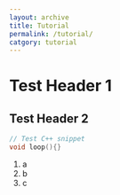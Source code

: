 ```yaml
---
layout: archive
title: Tutorial
permalink: /tutorial/
catgory: tutorial
---
```


# Test Header 1

## Test Header 2

```c++
// Test C++ snippet
void loop(){}
```

1. a
2. b
3. c
